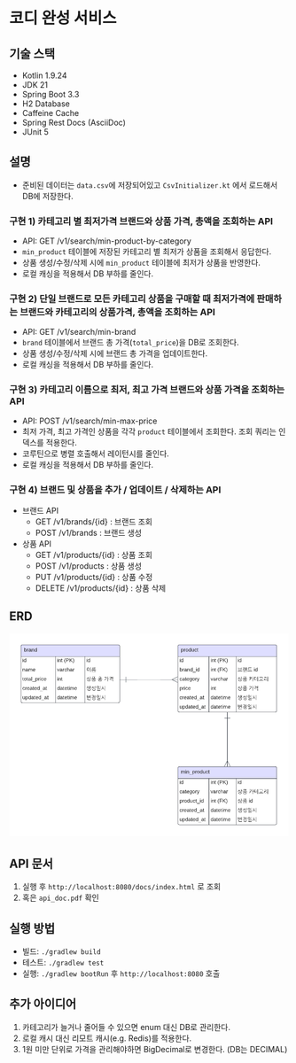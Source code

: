 # 코디 완성 서비스

## 기술 스택

- Kotlin 1.9.24
- JDK 21
- Spring Boot 3.3
- H2 Database
- Caffeine Cache
- Spring Rest Docs (AsciiDoc)
- JUnit 5

## 설명

- 준비된 데이터는 `data.csv`에 저장되어있고 `CsvInitializer.kt` 에서 로드해서 DB에 저장한다.

### 구현 1) 카테고리 별 최저가격 브랜드와 상품 가격, 총액을 조회하는 API

- API: GET /v1/search/min-product-by-category
- `min_product` 테이블에 저장된 카테고리 별 최저가 상품을 조회해서 응답한다.
- 상품 생성/수정/삭제 시에 `min_product` 테이블에 최저가 상품을 반영한다.
- 로컬 캐싱을 적용해서 DB 부하를 줄인다.

### 구현 2) 단일 브랜드로 모든 카테고리 상품을 구매할 때 최저가격에 판매하는 브랜드와 카테고리의 상품가격, 총액을 조회하는 API

- API: GET /v1/search/min-brand
- `brand` 테이블에서 브랜드 총 가격(`total_price`)을 DB로 조회한다.
- 상품 생성/수정/삭제 시에 브랜드 총 가격을 업데이트한다.
- 로컬 캐싱을 적용해서 DB 부하를 줄인다.

### 구현 3) 카테고리 이름으로 최저, 최고 가격 브랜드와 상품 가격을 조회하는 API

- API: POST /v1/search/min-max-price
- 최저 가격, 최고 가격인 상품을 각각 `product` 테이블에서 조회한다. 조회 쿼리는 인덱스를 적용한다.
- 코루틴으로 병렬 호출해서 레이턴시를 줄인다.
- 로컬 캐싱을 적용해서 DB 부하를 줄인다.

### 구현 4) 브랜드 및 상품을 추가 / 업데이트 / 삭제하는 API

- 브랜드 API
    - GET /v1/brands/{id} : 브랜드 조회
    - POST /v1/brands : 브랜드 생성
- 상품 API
    - GET /v1/products/{id} : 상품 조회
    - POST /v1/products : 상품 생성
    - PUT /v1/products/{id} : 상품 수정
    - DELETE /v1/products/{id} : 상품 삭제

## ERD

![ERD](./erd.png)

## API 문서

1. 실행 후 `http://localhost:8080/docs/index.html` 로 조회
2. 혹은 `api_doc.pdf` 확인

## 실행 방법

- 빌드: `./gradlew build`
- 테스트: `./gradlew test`
- 실행: `./gradlew bootRun` 후 `http://localhost:8080` 호출

## 추가 아이디어

1. 카테고리가 늘거나 줄어들 수 있으면 enum 대신 DB로 관리한다.
2. 로컬 캐시 대신 리모트 캐시(e.g. Redis)를 적용한다.
3. 1원 미만 단위로 가격을 관리해야하면 BigDecimal로 변경한다. (DB는 DECIMAL)
